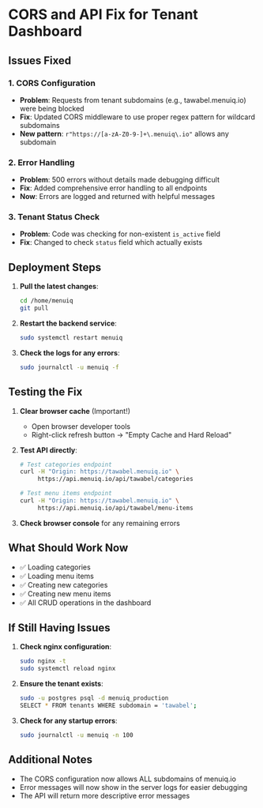 # CORS and API Fix for Tenant Dashboard

## Issues Fixed

### 1. CORS Configuration
- **Problem**: Requests from tenant subdomains (e.g., tawabel.menuiq.io) were being blocked
- **Fix**: Updated CORS middleware to use proper regex pattern for wildcard subdomains
- **New pattern**: `r"https://[a-zA-Z0-9-]+\.menuiq\.io"` allows any subdomain

### 2. Error Handling
- **Problem**: 500 errors without details made debugging difficult
- **Fix**: Added comprehensive error handling to all endpoints
- **Now**: Errors are logged and returned with helpful messages

### 3. Tenant Status Check
- **Problem**: Code was checking for non-existent `is_active` field
- **Fix**: Changed to check `status` field which actually exists

## Deployment Steps

1. **Pull the latest changes**:
   ```bash
   cd /home/menuiq
   git pull
   ```

2. **Restart the backend service**:
   ```bash
   sudo systemctl restart menuiq
   ```

3. **Check the logs for any errors**:
   ```bash
   sudo journalctl -u menuiq -f
   ```

## Testing the Fix

1. **Clear browser cache** (Important!)
   - Open browser developer tools
   - Right-click refresh button → "Empty Cache and Hard Reload"

2. **Test API directly**:
   ```bash
   # Test categories endpoint
   curl -H "Origin: https://tawabel.menuiq.io" \
        https://api.menuiq.io/api/tawabel/categories

   # Test menu items endpoint  
   curl -H "Origin: https://tawabel.menuiq.io" \
        https://api.menuiq.io/api/tawabel/menu-items
   ```

3. **Check browser console** for any remaining errors

## What Should Work Now

- ✅ Loading categories
- ✅ Loading menu items
- ✅ Creating new categories
- ✅ Creating new menu items
- ✅ All CRUD operations in the dashboard

## If Still Having Issues

1. **Check nginx configuration**:
   ```bash
   sudo nginx -t
   sudo systemctl reload nginx
   ```

2. **Ensure the tenant exists**:
   ```bash
   sudo -u postgres psql -d menuiq_production
   SELECT * FROM tenants WHERE subdomain = 'tawabel';
   ```

3. **Check for any startup errors**:
   ```bash
   sudo journalctl -u menuiq -n 100
   ```

## Additional Notes

- The CORS configuration now allows ALL subdomains of menuiq.io
- Error messages will now show in the server logs for easier debugging
- The API will return more descriptive error messages